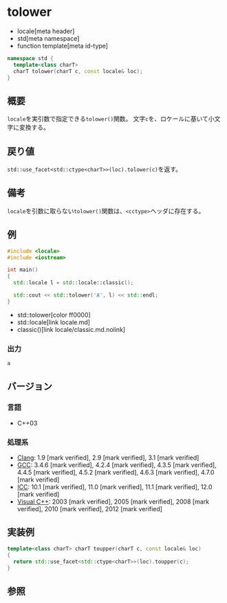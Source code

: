 # tolower
* locale[meta header]
* std[meta namespace]
* function template[meta id-type]

```cpp
namespace std {
  template<class charT>
  charT tolower(charT c, const locale& loc);
}
```

## 概要
`locale`を実引数で指定できる`tolower()`関数。 
文字`c`を、ロケールに基いて小文字に変換する。


## 戻り値
`std::use_facet<std::ctype<charT>>(loc).tolower(c)`を返す。


## 備考
`locale`を引数に取らない`tolower()`関数は、`<cctype>`ヘッダに存在する。


## 例
```cpp example
#include <locale>
#include <iostream>

int main()
{
  std::locale l = std::locale::classic();

  std::cout << std::tolower('A', l) << std::endl;
}
```
* std::tolower[color ff0000]
* std::locale[link locale.md]
* classic()[link locale/classic.md.nolink]

### 出力
```
a
```

## バージョン
### 言語
- C++03

### 処理系
- [Clang](/implementation.md#clang): 1.9 [mark verified], 2.9 [mark verified], 3.1 [mark verified]
- [GCC](/implementation.md#gcc): 3.4.6 [mark verified], 4.2.4 [mark verified], 4.3.5 [mark verified], 4.4.5 [mark verified], 4.5.2 [mark verified], 4.6.3 [mark verified], 4.7.0 [mark verified]
- [ICC](/implementation.md#icc): 10.1 [mark verified], 11.0 [mark verified], 11.1 [mark verified], 12.0 [mark verified]
- [Visual C++](/implementation.md#visual_cpp): 2003 [mark verified], 2005 [mark verified], 2008 [mark verified], 2010 [mark verified], 2012 [mark verified]


## 実装例
```cpp
template<class charT> charT toupper(charT c, const locale& loc)
{
  return std::use_facet<std::ctype<charT>>(loc).toupper(c);
}
```

## 参照


